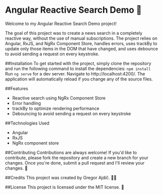 # Angular Reactive Search Demo 🚀
Welcome to my Angular Reactive Search Demo project! 

The goal of this project was to create a news search in a completely reactive way, without the use of manual subscriptions. The project relies on Angular, RxJS, and NgRx Component Store, handles errors, uses trackBy to update only those items in the DOM that have changed, and uses debounce to avoid sending a request on every keystroke.

##Installation
To get started with the project, simply clone the repository and run the following command to install the dependencies: `npm install`
Run `ng serve` for a dev server. Navigate to http://localhost:4200/. The application will automatically reload if you change any of the source files.

##Features
- Reactive search using NgRx Component Store
- Error handling
- trackBy to optimize rendering performance
- Debouncing to avoid sending a request on every keystroke


##Technologies Used
- Angular
- RxJS
- NgRx component store

##Contributing
Contributions are always welcome! If you'd like to contribute, please fork the repository and create a new branch for your changes. Once you're done, submit a pull request and I'll review your changes. 🤝

##Credits
This project was created by Gregor Ajdič. 👨‍💻

##License
This project is licensed under the MIT license. 📝
